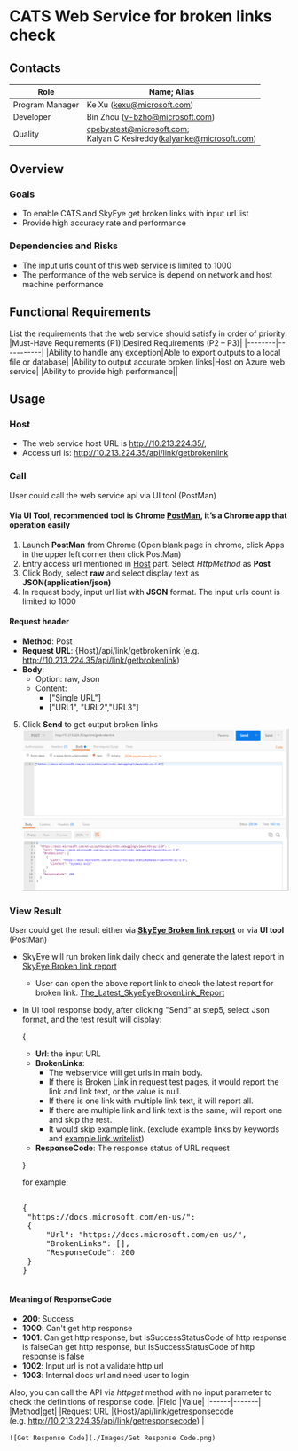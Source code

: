 # CATS Web Service for broken links check

## <a id='contacts'></a> Contacts
|Role|Name; Alias|
|-----|----------|
|Program Manager|Ke Xu (kexu@microsoft.com)|
|Developer|Bin Zhou (v-bzho@microsoft.com)|
|Quality|cpebystest@microsoft.com;<br>Kalyan C Kesireddy(kalyanke@microsoft.com)|

## <a id='overview'></a>Overview
### Goals

* To enable CATS and SkyEye get broken links with input url list
* Provide high accuracy rate and performance

### Dependencies and Risks
* The input urls count of this web service is limited to 1000
* The performance of the web service is depend on network and host machine performance

## <a id='requirement'></a> Functional Requirements
List the requirements that the web service should satisfy in order of priority:
|Must-Have Requirements (P1)|Desired Requirements (P2 – P3)|
|--------|-----------|
|Ability to handle any exception|Able to export outputs to a local file or database|
|Ability to output accurate broken links|Host on Azure web service|
|Ability to provide high performance||

## <a id='usage'></a> Usage
### <a id='host'></a> Host
* The web service host URL is http://10.213.224.35/, 
* Access url is: http://10.213.224.35/api/link/getbrokenlink

### Call
User could call the web service api via UI tool (PostMan)

#### Via UI Tool, recommended tool is Chrome [PostMan](https://www.getpostman.com/), it’s a Chrome app that operation easily
1. Launch **PostMan** from Chrome (Open blank page in chrome, click Apps in the upper left corner then click PostMan)
2. Entry access url mentioned in [Host](#host) part. Select *HttpMethod* as **Post**
3. Click Body, select **raw** and select display text as **JSON(application/json)**
4. In request body, input url list with **JSON** format. The input urls count is limited to 1000

#### Request header
   - **Method**: Post
   - **Request URL**: {Host}/api/link/getbrokenlink  (e.g. http://10.213.224.35/api/link/getbrokenlink)
   - **Body**:
     - Option: raw, Json 
     - Content: 
       - ["Single URL"]
       - ["URL1", "URL2","URL3"]   
5. Click **Send** to get output broken links
![Call Web Service Througn PostMan image](./Images/Call_Web_Service_Through_PostMan.png)

### View Result
 User could get the result either via [**SkyEye Broken link report**](http://aka.ms/skyeye/brokenlink) or via **UI tool** (PostMan)
 - SkyEye will run broken link daily check and generate the latest report in [SkyEye Broken link report](http://aka.ms/skyeye/brokenlink)
   - User can open the above report link to check the latest report for broken link.
   [The_Latest_SkyeEyeBrokenLink_Report](./Images/The_Latest_SkyeEyeBrokenLink_Report.png)
  
 - In UI tool response body, after clicking "Send" at step5, select Json format, and the test result will display:
   
   {
     - **Url**: the input URL   
     - **BrokenLinks**: 
        * The webservice will get urls in main body. 
        * If there is Broken Link in request test pages, it would report the link and link text, or the value is null.
        * If there is one link with multiple link text, it will report all.
        * If there are multiple link and link text is the same, will report one and skip the rest.
        * It would skip example link. (exclude example links by keywords and [example link writelist](https://review.docs.microsoft.com/en-us/help/onboard/example-link-white-list))
     - **ResponseCode**: The response status of URL request
     
    }
    
   for example:   
   <pre> 
   {
    "https://docs.microsoft.com/en-us/": 
    {
        "Url": "https://docs.microsoft.com/en-us/",
        "BrokenLinks": [],
        "ResponseCode": 200
    }
   }
    </pre>
    
 #### Meaning of ResponseCode
  - **200**: Success
  - **1000**: Can't get http response
  - **1001**: Can get http response, but IsSuccessStatusCode of http response is falseCan get http response, but IsSuccessStatusCode of http response is false
  - **1002**: Input url is not a validate http url
  - **1003**: Internal docs url and need user to login
    
 Also, you can call the API via *httpget* method with no input parameter to check the definitions of response code.
    |Field	|Value|
    |------|-------|
	|Method|get|
	|Request URL	|{Host}/api/link/getresponsecode <br>(e.g. http://10.213.224.35/api/link/getresponsecode) |

    ![Get Response Code](./Images/Get Response Code.png)   


